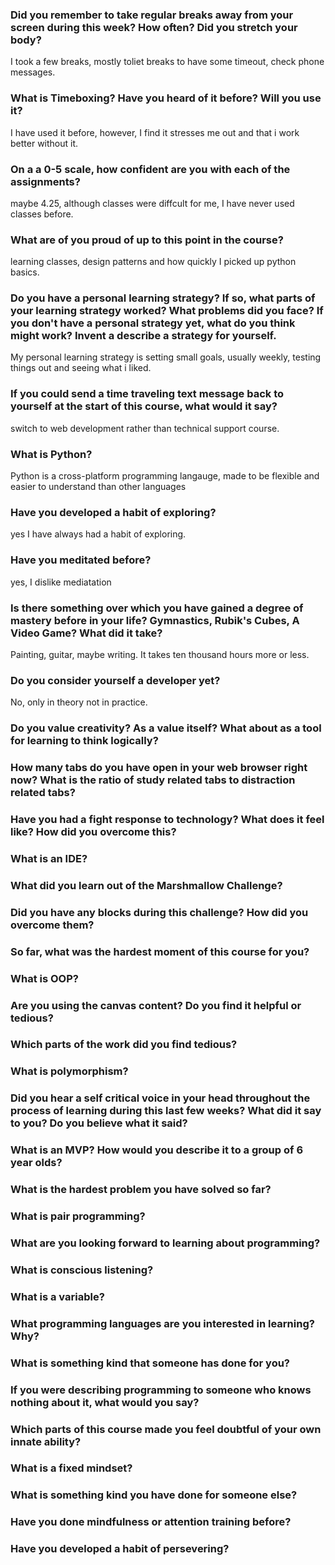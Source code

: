 ### Did you remember to take regular breaks away from your screen during this week? How often? Did you stretch your body?
I took a few breaks, mostly toliet breaks to have some timeout, check phone messages.

### What is Timeboxing? Have you heard of it before? Will you use it?
I have used it before, however, I find it stresses me out and that 
i work better without it. 

### On a a 0-5 scale, how confident are you with each of the assignments?
maybe 4.25, although classes were diffcult for me, I have never used
classes before. 

### What are of you proud of up to this point in the course?
learning classes, design patterns and how quickly I picked up python basics. 

### Do you have a personal learning strategy? If so, what parts of your learning strategy worked? What problems did you face? If you don't have a personal strategy yet, what do you think might work? Invent a describe a strategy for yourself. 
My personal learning strategy is setting small goals, usually weekly, testing things 
out and seeing what i liked. 


### If you could send a time traveling text message back to yourself at the start of this course, what would it say?
switch to web development rather than technical support course. 


### What is Python?
Python is a cross-platform programming langauge, made to be flexible and easier to 
understand than other languages

### Have you developed a habit of exploring?
yes I have always had a habit of exploring. 

### Have you meditated before?
yes, I dislike mediatation 

### Is there something over which you have gained a degree of mastery before in your life? Gymnastics, Rubik's Cubes, A Video Game? What did it take?
Painting, guitar, maybe writing. It takes ten thousand hours more or less. 

### Do you consider yourself a developer yet?
No, only in theory not in practice. 
### Do you value creativity? As a value itself? What about as a tool for learning to think logically?

### How many tabs do you have open in your web browser right now? What is the ratio of study related tabs to distraction related tabs?

### Have you had a fight response to technology? What does it feel like? How did you overcome this?

### What is an IDE?

### What did you learn out of the Marshmallow Challenge?

### Did you have any blocks during this challenge? How did you overcome them?

### So far, what was the hardest moment of this course for you?

### What is OOP?

### Are you using the canvas content? Do you find it helpful or tedious?

### Which parts of the work did you find tedious?

### What is polymorphism?

### Did you hear a self critical voice in your head throughout the process of learning during this last few weeks? What did it say to you? Do you believe what it said?

### What is an MVP? How would you describe it to a group of 6 year olds?

### What is the hardest problem you have solved so far?

### What is pair programming?

### What are you looking forward to learning about programming?

### What is conscious listening?

### What is a variable?

### What programming languages are you interested in learning? Why?

### What is something kind that someone has done for you?

### If you were describing programming to someone who knows nothing about it, what would you say?

### Which parts of this course made you feel doubtful of your own innate ability?

### What is a fixed mindset?

### What is something kind you have done for someone else?

### Have you done mindfulness or attention training before?

### Have you developed a habit of persevering?








